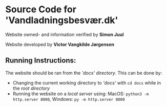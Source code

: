 # Source Code for 'Vandladningsbesvær.dk'

Website owned- and information verified by **Simon Juul**

Website developed by **Victor Vangkilde Jørgensen**

## Running Instructions:
The website should be ran from the *'docs' directory*. 
This can be done by:
- Changing the current working directory to *'docs'* with ```cd docs``` while in the *root directory*
- Running the website on a *local server* using: MacOS: ```python3 -m http.server 8000```, Windows: ```py -m http.server 8000```
